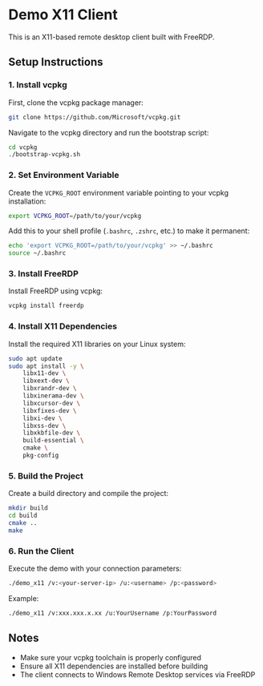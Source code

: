 # Demo X11 Client

This is an X11-based remote desktop client built with FreeRDP.

## Setup Instructions

### 1. Install vcpkg

First, clone the vcpkg package manager:

```bash
git clone https://github.com/Microsoft/vcpkg.git
```

Navigate to the vcpkg directory and run the bootstrap script:

```bash
cd vcpkg
./bootstrap-vcpkg.sh
```

### 2. Set Environment Variable

Create the `VCPKG_ROOT` environment variable pointing to your vcpkg installation:

```bash
export VCPKG_ROOT=/path/to/your/vcpkg
```

Add this to your shell profile (`.bashrc`, `.zshrc`, etc.) to make it permanent:

```bash
echo 'export VCPKG_ROOT=/path/to/your/vcpkg' >> ~/.bashrc
source ~/.bashrc
```

### 3. Install FreeRDP

Install FreeRDP using vcpkg:

```bash
vcpkg install freerdp
```

### 4. Install X11 Dependencies

Install the required X11 libraries on your Linux system:

```bash
sudo apt update
sudo apt install -y \
    libx11-dev \
    libxext-dev \
    libxrandr-dev \
    libxinerama-dev \
    libxcursor-dev \
    libxfixes-dev \
    libxi-dev \
    libxss-dev \
    libxkbfile-dev \
    build-essential \
    cmake \
    pkg-config
```

### 5. Build the Project

Create a build directory and compile the project:

```bash
mkdir build
cd build
cmake ..
make
```

### 6. Run the Client

Execute the demo with your connection parameters:

```bash
./demo_x11 /v:<your-server-ip> /u:<username> /p:<password>
```

Example:
```bash
./demo_x11 /v:xxx.xxx.x.xx /u:YourUsername /p:YourPassword
```

## Notes

- Make sure your vcpkg toolchain is properly configured
- Ensure all X11 dependencies are installed before building
- The client connects to Windows Remote Desktop services via FreeRDP